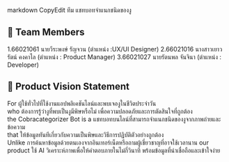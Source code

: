 markdown
CopyEdit
ทีม แชทบอทจำแนกชนิดของงู

## 👥 Team Members
1.66021061 นายวีระพงษ์ รัญจวน (ตำแหน่ง :UX/UI Designer)
2.66021016 นางสาวเยาวรัตน์ คงคาไล  (ตำแหน่ง : Product Manager)
3.66021027 นายรัตนพล จันจินา  (ตำแหน่ง : Developer)

## 🎯 Product Vision Statement
For ผู้ใช้ทั่วไปที่ใช้งานแอปพลิเคชันไลน์และพบเจองูในชีวิตประจำวัน  
who ต้องการรู้ว่างูที่พบเป็นงูมีพิษหรือไม่ เพื่อความปลอดภัยและการตัดสินใจที่ถูกต้อง  
the Cobracategorizer Bot
is a แชทบอทบนไลน์ที่สามารถจำแนกชนิดของงูจากภาพถ่ายและข้อความ  
that ให้ข้อมูลทันทีเกี่ยวกับความเป็นพิษและวิธีการปฏิบัติตัวอย่างถูกต้อง  
Unlike การค้นหาข้อมูลด้วยตนเองจากอินเทอร์เน็ตหรือถามผู้เชี่ยวชาญที่อาจใช้เวลานาน 
our product ใช้ AI วิเคราะห์ภาพเพื่อให้คำตอบภายในไม่กี่วินาที พร้อมข้อมูลที่น่าเชื่อถือและเข้าใจง่าย

